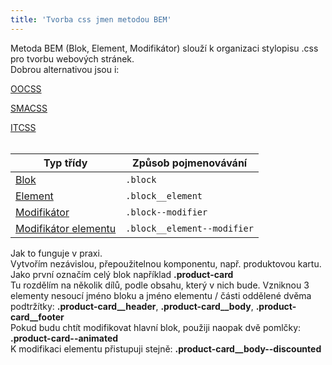 ```yaml
---
title: 'Tvorba css jmen metodou BEM'
---
```


Metoda BEM (Blok, Element, Modifikátor) slouží k organizaci stylopisu .css pro tvorbu webových stránek.
<br>
Dobrou alternativou jsou i:

[OOCSS](http://blog-svobodaweb-cz.loc/objektove-orientovane-css)

[SMACSS](http://blog-svobodaweb-cz.loc/skalovatelna-a-modularni-architektura-css)

[ITCSS](http://blog-svobodaweb-cz.loc/udrzitelnost-rustu-css-pomoci-stupnovane-specificity)
<br>
<br>
<table>
<thead>
<tr>
<th>Typ třídy</th>
<th>Způsob pojmenovávání</th>
</tr>
</thead>
<tbody>
<tr>
<td><a href="#blok">Blok</a></td>
<td><code>.block</code></td>
</tr>
<tr>
<td><a href="#element">Element</a></td>
<td><code>.block__element</code></td>
</tr>
<tr>
<td><a href="#modifikator">Modifikátor</a></td>
<td><code>.block--modifier</code></td>
</tr>
<tr>
<td><a href="#modifikator-elementu">Modifikátor elementu</a></td>
<td><code>.block__element--modifier</code></td>
</tr>
</tbody>
</table>

Jak to funguje v praxi.
<br>
Vytvořím nezávislou, přepoužitelnou komponentu, např. produktovou kartu. Jako první označím celý blok například **.product-card**
<br>
Tu rozdělím na několik dílů, podle obsahu, který v nich bude. Vzniknou 3 elementy nesoucí jméno bloku a jméno elementu / části oddělené dvěma podtržítky: **.product-card__header**, **.product-card__body**, **.product-card__footer**
<br>
Pokud budu chtít modifikovat hlavní blok, použiji naopak dvě pomlčky: **.product-card--animated**
<br>
K modifikaci elementu přistupuji stejně: **.product-card__body--discounted**
